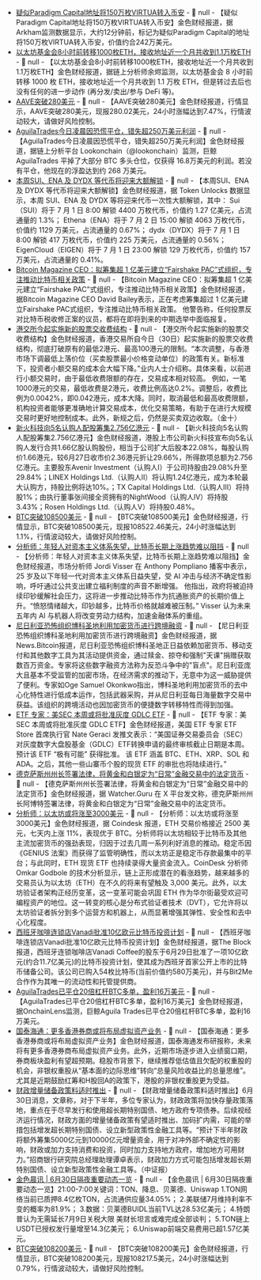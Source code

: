 - [疑似Paradigm Capital地址将150万枚VIRTUA转入币安](https://intel.arkm.com/explorer/address/0xC4Db5dB4c8945c120B0425a68435b2A15852E611) - 📰 null - 【疑似Paradigm Capital地址将150万枚VIRTUA转入币安】金色财经报道，据Arkham监测数据显示，大约12分钟前，标记为疑似Paradigm Capital的地址将150万枚VIRTUA转入币安，价值约合242万美元。
- [以太坊基金会8小时前转移1000枚ETH，接收地址近一个月共收到1.1万枚ETH]() - 📰 null - 【以太坊基金会8小时前转移1000枚ETH，接收地址近一个月共收到1.1万枚ETH】金色财经报道，据链上分析师余烬监测，以太坊基金会 8 小时前转移 1000 枚 ETH，接收地址近一个月共收到 1.1 万枚 ETH，但是转过去后也没有任何的进一步动作 (再分发/卖出/参与 DeFi 等)。
- [AAVE突破280美元]() - 📰 null - 【AAVE突破280美元】金色财经报道，行情显示，AAVE突破280美元，现报280.02美元，24小时涨幅达到7.47%，行情波动较大，请做好风险控制。
- [AguilaTrades今日凌晨因恐慌平仓，错失超250万美元利润]() - 📰 null - 【AguilaTrades今日凌晨因恐慌平仓，错失超250万美元利润】金色财经报道，据链上分析平台 Lookonchain（@lookonchain）监测，巨鲸 AguilaTrades 平掉了大部分 BTC 多头仓位，仅获得 16.8万美元的利润。若没有平仓，他现在的浮盈达到约 268 万美元。
- [本周SUI、ENA 及 DYDX 等代币将迎来大额解锁]() - 📰 null - 【本周SUI、ENA 及 DYDX 等代币将迎来大额解锁】金色财经报道，据 Token Unlocks 数据显示，本周 SUI、ENA 及 DYDX 等将迎来代币一次性大额解锁，其中： 
Sui（SUI）将于 7 月 1 日 8:00 解锁 4400 万枚代币，价值约 1.27 亿美元，占流通量的 1.3%； 
Ethena（ENA）将于 7 月 2 日 15:00 解锁 4063 万枚代币，价值约 1129 万美元，占流通量的 0.67%； 
dydx（DYDX）将于 7 月 1 日 8:00 解锁 417 万枚代币，价值约 225 万美元，占流通量的 0.56%； 
EigenCloud（EIGEN）将于 7 月 1 日 23:00 解锁 129 万枚代币，价值约 157 万美元，占流通量的 0.41%。
- [Bitcoin Magazine CEO：拟筹集超 1 亿美元建立“Fairshake PAC”式组织，专注推动比特币相关政策]() - 📰 null - 【Bitcoin Magazine CEO：拟筹集超 1 亿美元建立“Fairshake PAC”式组织，专注推动比特币相关政策】金色财经报道，据Bitcoin Magazine CEO David Bailey表示，正在考虑筹集超过 1 亿美元建立Fairshake PAC式组织，专注推动比特币相关政策。 他警告称，任何投票反对比特币税收修正案的议员，都将在即将到来的中期选举中面临报复。
- [港交所今起实施新的股票交收费结构]() - 📰 null - 【港交所今起实施新的股票交收费结构】金色财经报道，香港交易所自今日（30日）起实施新的股票交收费结构，彻底打破原有的最低2港元、最高100港元的限制。“本次调整，与香港市场下调最低上落价位（买卖股票最小价格变动单位）的政策有关。新标准下，投资者小额交易的成本会大幅下降。”业内人士介绍称。具体来看，以前进行小额交易时，由于最低收费限额的存在，交易成本相对较高。 
例如，一笔1000港元的交易，最低收费是2港元，收费比例高达0.2%。调整后，收费比例为0.0042%，即0.042港元，成本大降。同时，取消最低和最高收费限额，机构投资者能够更准确地计算交易成本，优化交易策略，有助于在进行大规模交易时更好地控制成本。此外，新规之后，仍然是买卖双边收取。（金十）
- [新火科技向5名认购人配股筹集2.756亿港元]() - 📰 null - 【新火科技向5名认购人配股筹集2.756亿港元】金色财经报道，港股上市公司新火科技宣布向5名认购人发行合共1.66亿股认购股份，相当于公司扩大后股本22.08%，每股认购价1.66港元，较6月27日收市价2.36港元折让29.66%，所得款项总额为2.756亿港元。主要股东Avenir Investment（认购人I）于公司持股由29.08%升至29.84%；LINEX Holdings Ltd.（认购人II）将认购1.24亿港元，成为本轮最大认购方，持股比例将达10%。；TX Capital Holdings Ltd.（认购人III）将持股1%；由执行董事张间接全资拥有的NightWood（认购人IV）将持股3.43%；Rosen Holdings Ltd.（认购人V）将持股0.48%。
- [BTC突破108500美元]() - 📰 null - 【BTC突破108500美元】金色财经报道，行情显示，BTC突破108500美元，现报108522.46美元，24小时涨幅达到1.1%，行情波动较大，请做好风险控制。
- [分析师：年轻人对资本主义体系失望，比特币长期上涨趋势难以阻挡]() - 📰 null - 【分析师：年轻人对资本主义体系失望，比特币长期上涨趋势难以阻挡】金色财经报道，市场分析师 Jordi Visser 在 Anthony Pompliano 播客中表示，25 岁及以下年轻一代对资本主义体系日益失望，受 AI 冲击与经济不确定性影响，呼吁通过公共支出建立福利制度的声音不断增强。 
他指出，政府将被迫持续印钞缓解社会压力，这将进一步推动比特币作为抗通胀资产的长期价值上升。“愤怒情绪越大，印钞越多，比特币价格就越难被压制。” 
Visser 认为未来五年内 AI 与机器人将改变劳动力结构，加速金融体系的重组。
- [尼日利亚恐怖组织博科圣地利用加密货币进行跨境融资]() - 📰 null - 【尼日利亚恐怖组织博科圣地利用加密货币进行跨境融资】金色财经报道，据News.Bitcoin报道，尼日利亚恐怖组织博科圣地正日益依赖加密货币、移动支付和其他数字工具为其活动提供资金，通过赎金、掠夺和强制"天课"捐赠获取数百万资金。专家将这些数字融资方法称为反恐斗争中的"盲点"。尼日利亚庞大且基本不受监管的加密市场，在经济需求的推动下，无意中为这一威胁提供了便利。专家如Oge Samuel Okonkwo指出，博科圣地利用加密货币的去中心化特性进行低成本运作，包括武器采购，并从尼日利亚每日海量数字交易中获益。该组织的跨境活动也因加密货币的便捷数字转移特性而得到加强。
- [ETF 专家：美SEC 本周或将批准灰度 GDLC ETF]() - 📰 null - 【ETF 专家：美SEC 本周或将批准灰度 GDLC ETF】金色财经报道，美国 ETF 专家 ETF Store 首席执行官 Nate Geraci 发推文表示：“美国证券交易委员会（SEC）对灰度数字大盘股基金（GDLC）ETF转换申请的最终审核截止日期是本周。预计该 ETF “极有可能” 获得批准。 
该 ETF 涵盖 BTC、ETH、XRP、SOL 和 ADA。之后，其他一些山寨币个股的现货 ETF 的审批也将陆续进行。”
- [德克萨斯州州长签署法律，将黄金和白银定为“日常”金融交易中的法定货币](https://x.com/WatcherGuru/status/1939402921893871824) - 📰 null - 【德克萨斯州州长签署法律，将黄金和白银定为“日常”金融交易中的法定货币】金色财经报道，据 Watcher.Guru 在 X 平台发文称，德克萨斯州州长阿博特签署法律，将黄金和白银定为“日常”金融交易中的法定货币。
- [分析师：以太坊或将涨至3000美元]() - 📰 null - 【分析师：以太坊或将涨至3000美元】金色财经报道，据 Coindesk 报道，ETH 交易价格接近 2500 美元，七天内上涨 11%，表现优于 BTC。分析师将以太坊相较于比特币及其他主流加密货币的强劲表现，归因于过去几周一系列利好消息的推动。稳定币因《GENIUS 法案》而获得了监管明确性，而以太坊正是稳定币存款最集中的平台；与此同时，ETH 现货 ETF 也持续录得大量资金流入。CoinDesk 分析师 Omkar Godbole 的技术分析显示，链上正形成潜在的看涨趋势，越来越多的交易员认为以太坊（ETH）在不久的将来有望触及 3,000 美元。此外，以太坊验证者架构正经历变革，这一变革可能会巩固 ETH 作为华尔街最受欢迎可编程资产的地位。这一转变的核心是分布式验证者技术（DVT），它允许将以太坊验证者拆分到多个运营方和机器上，从而显著增强其弹性、安全性和去中心化程度。
- [西班牙咖啡连锁店Vanadi批准10亿欧元比特币投资计划]() - 📰 null - 【西班牙咖啡连锁店Vanadi批准10亿欧元比特币投资计划】金色财经报道，据The Block报道，西班牙连锁咖啡店Vanadi Coffee的股东于6月29日批准了一项10亿欧元(约合11.7亿美元)的比特币投资计划，使其成为西班牙首家公开上市的比特币储备公司。该公司已购入54枚比特币(当前价值约580万美元)，并与Bit2Me合作作为其唯一的流动性和托管提供商。
- [AguilaTrades已平仓20倍杠杆BTC多单，盈利16万美元]() - 📰 null - 【AguilaTrades已平仓20倍杠杆BTC多单，盈利16万美元】金色财经报道，据OnchainLens监测，巨鲸Aguila Trades已平仓20倍杠杆BTC多单，盈利16万美元。
- [国泰海通：更多香港券商或将布局虚拟资产业务]() - 📰 null - 【国泰海通：更多香港券商或将布局虚拟资产业务】金色财经报道，国泰海通发布研报称，未来将有更多香港券商布局虚拟资产业务。此外，近期市场逐步进入业绩窗口期，券商板块盈利有望超预期。稳股市背景下，继续推荐低估值且欠配的权重股的机会，非银权重股从“基本面的边际思维”转向“总量风险收益比的总量思维”。尤其是近期鼓励红筹和H股回A的政策下，港股的非银权重股更为受益。
- [财政增量储备政策料适时推出]() - 📰 null - 【财政增量储备政策料适时推出】6月30日消息，文章称，对于下半年，多位专家认为，财政政策将加快存量政策落地，重点在于尽早发行和使用超长期特别国债、地方政府专项债券。后续视经济运行情况，财政方面的增量储备政策有望适时推出、加码扩内需，可能的举措包括增发超长期特别国债、设立新型政策性金融工具等。“预计下半年财政将额外筹集5000亿元到10000亿元增量资金，用于对冲外部不确定性的影响，财政或加力支持消费和投资，同时加力支持地方政府，增加地方可用财力。”招商银行研究院总经理助理谭卓表示，财政加力方式可能包括增发超长期特别国债、设立新型政策性金融工具等。（中证报）
- [金色晨讯 | 6月30日隔夜重要动态一览]() - 📰 null - 【金色晨讯 | 6月30日隔夜重要动态一览】21:00-7:00关键词：TON、降息、贝莱德、Uniswap 
1.TON网络当前已质押8.4亿枚TON，占流通供应量34.05%； 
2.美联储7月维持利率不变的概率为81.9%； 
3.数据：贝莱德BUIDL当前TVL达28.53亿美元； 
4.特朗普认为无需延长7月9日关税大限 美财长坦言或难完成全部谈判； 
5.TON链上USDT已授权发行量增至14.3亿美元； 
6.Uniswap前端交易费用已超1.57亿美元。
- [BTC突破108200美元]() - 📰 null - 【BTC突破108200美元】金色财经报道，行情显示，BTC突破108200美元，现报108217.5美元，24小时涨幅达到0.79%，行情波动较大，请做好风险控制。
